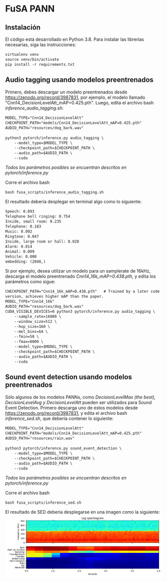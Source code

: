 # FuSA PANN

## Instalación
El código está desarrollado en Python 3.8. Para instalar las librerías necesarias, siga las instrucciones:
```
virtualenv venv
source venv/bin/activate
pip install -r requirements.txt
```

## Audio tagging usando modelos preentrenados
Primero, debes descargar un modelo preentrenados desde https://zenodo.org/record/3987831, por ejemplo, el modelo llamado "Cnn14_DecisionLevelAtt_mAP=0.425.pth".
Luego, edita el archivo bash *inference_audio_tagging.sh*:
```
MODEL_TYPE="Cnn14_DecisionLevelAtt"
CHECKPOINT_PATH="models/Cnn14_DecisionLevelAtt_mAP=0.425.pth"
AUDIO_PATH="resources/dog_bark.wav"

python3 pytorch/inference.py audio_tagging \
    --model_type=$MODEL_TYPE \
    --checkpoint_path=$CHECKPOINT_PATH \
    --audio_path=$AUDIO_PATH \
    --cuda
```
*Todos los parámetros posibles se encuentran descritos en pytorch/inference.py*

Corre el archivo bash

```
bash fusa_scripts/inference_audio_tagging.sh
```

El resultado debería desplegar en terminal algo como lo siguiente:
```
Speech: 0.893
Telephone bell ringing: 0.754
Inside, small room: 0.235
Telephone: 0.183
Music: 0.092
Ringtone: 0.047
Inside, large room or hall: 0.028
Alarm: 0.014
Animal: 0.009
Vehicle: 0.008
embedding: (2048,)
```

Si por ejemplo, desea utilizar un modelo para un samplerate de 16kHz, descarga el modelo preentrenado *Cnn14_16k_mAP=0.438.pth*, y edita los parámetros como sigue:
```
CHECKPOINT_PATH="Cnn14_16k_mAP=0.438.pth"   # Trained by a later code version, achieves higher mAP than the paper.
MODEL_TYPE="Cnn14_16k"
AUDIO_PATH="resources/dog_bark.wav"
CUDA_VISIBLE_DEVICES=0 python3 pytorch/inference.py audio_tagging \
    --sample_rate=16000 \
    --window_size=512 \
    --hop_size=160 \
    --mel_bins=64 \
    --fmin=50 \
    --fmax=8000 \
    --model_type=$MODEL_TYPE \
    --checkpoint_path=$CHECKPOINT_PATH \
    --audio_path=$AUDIO_PATH \
    --cuda
```

## Sound event detection usando modelos preentrenados
Sólo algunos de los modelos PANNs, como *DecisionLevelMax (the best), DecisionLevelAvg y DecisionLevelAtt* pueden ser utilizados para Sound Event Detection.
Primero descarga uno de estos modelos desde https://zenodo.org/record/3987831, y edita el archivo bash *inference_sed.sh*, que debería contener lo siguiente:

```
MODEL_TYPE="Cnn14_DecisionLevelAtt"
CHECKPOINT_PATH="models/Cnn14_DecisionLevelAtt_mAP=0.425.pth"
AUDIO_PATH="resources/rain.wav"

python3 pytorch/inference.py sound_event_detection \
    --model_type=$MODEL_TYPE \
    --checkpoint_path=$CHECKPOINT_PATH \
    --audio_path=$AUDIO_PATH \
    --cuda
```
*Todos los parámetros posibles se encuentran descritos en pytorch/inference.py*

Corre el archivo bash

```
bash fusa_scripts/inference_sed.sh
```

El resultado de SED debería desplegarse en una imagen como la siguiente:
<img src="resources/rain.png">